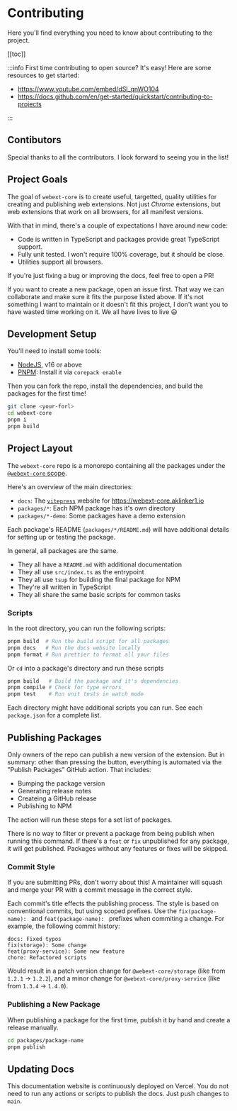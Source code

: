 # Contributing

Here you'll find everything you need to know about contributing to the project.

[[toc]]

:::info First time contributing to open source?
It's easy! Here are some resources to get started:

- https://www.youtube.com/embed/dSl_qnWO104
- https://docs.github.com/en/get-started/quickstart/contributing-to-projects

:::

## Contibutors

Special thanks to all the contributors. I look forward to seeing you in the list!

<ClientOnly>
    <ContributorList />
</ClientOnly>

## Project Goals

The goal of `webext-core` is to create useful, targetted, quality utilities for creating and publishing web extensions. Not just _Chrome_ extensions, but web extensions that work on all browsers, for all manifest versions.

With that in mind, there's a couple of expectations I have around new code:

- Code is written in TypeScript and packages provide great TypeScript support.
- Fully unit tested. I won't require 100% coverage, but it should be close.
- Utilities support all browsers.

If you're just fixing a bug or improving the docs, feel free to open a PR!

If you want to create a new package, open an issue first. That way we can collaborate and make sure it fits the purpose listed above. If it's not something I want to maintain or it doesn't fit this project, I don't want you to have wasted time working on it. We all have lives to live :smiley:

## Development Setup

You'll need to install some tools:

- [NodeJS](https://nodejs.org/en/), v16 or above
- [PNPM](https://pnpm.io/): Install it via `corepack enable`

Then you can fork the repo, install the dependencies, and build the packages for the first time!

```sh
git clone <your-forl>
cd webext-core
pnpm i
pnpm build
```

## Project Layout

The `webext-core` repo is a monorepo containing all the packages under the [`@webext-core` scope](https://www.npmjs.com/search?q=%40webext-core).

Here's an overview of the main directories:

- `docs`: The [`vitepress`](https://vitepress.vuejs.org/) website for <https://webext-core.aklinker1.io>
- `packages/*`: Each NPM package has it's own directory
- `packages/*-demo`: Some packages have a demo extension

Each package's README (`packages/*/README.md`) will have additional details for setting up or testing the package.

In general, all packages are the same.

- They all have a `README.md` with additional documentation
- They all use `src/index.ts` as the entrypoint
- They all use `tsup` for building the final package for NPM
- They're all written in TypeScript
- They all share the same basic scripts for common tasks

### Scripts

In the root directory, you can run the following scripts:

```sh
pnpm build  # Run the build script for all packages
pnpm docs   # Run the docs website locally
pnpm format # Run prettier to format all your files
```

Or `cd` into a package's directory and run these scripts

```sh
pnpm build   # Build the package and it's dependencies
pnpm compile # Check for type errors
pnpm test    # Run unit tests in watch mode
```

Each directory might have additional scripts you can run. See each `package.json` for a complete list.

## Publishing Packages

Only owners of the repo can publish a new version of the extension. But in summary: other than pressing the button, everything is automated via the "Publish Packages" GitHub action. That includes:

- Bumping the package version
- Generating release notes
- Createing a GitHub release
- Publishing to NPM

The action will run these steps for a set list of packages.

There is no way to filter or prevent a package from being publish when running this command. If there's a `feat` or `fix` unpublished for any package, it will get published. Packages without any features or fixes will be skipped.

### Commit Style

If you are submitting PRs, don't worry about this! A maintainer will squash and merge your PR with a commit message in the correct style.

Each commit's title effects the publishing process. The style is based on conventional commits, but using scoped prefixes. Use the `fix(package-name): ` and `feat(package-name): ` prefixes when commiting a change. For example, the following commit history:

```text
docs: Fixed typos
fix(storage): Some change
feat(proxy-service): Some new feature
chore: Refactored scripts
```

Would result in a patch version change for `@webext-core/storage` (like from `1.2.1` &rarr; `1.2.2`), and a minor change for `@webext-core/proxy-service` (like from `1.3.4` &rarr; `1.4.0`).

### Publishing a New Package

When publishing a package for the first time, publish it by hand and create a release manually.

```sh
cd packages/package-name
pnpm publish
```

## Updating Docs

This documentation website is continuously deployed on Vercel. You do not need to run any actions or scripts to publish the docs. Just push changes to `main`.
